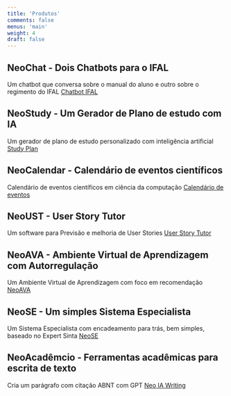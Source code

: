 ```yaml
---
title: 'Produtos'
comments: false
menus: 'main'
weight: 4
draft: false
---
```


## NeoChat - Dois Chatbots para o IFAL
Um chatbot que conversa sobre o manual do aluno e outro sobre o regimento do IFAL
[Chatbot IFAL](https://giseldo.github.io/ifal/)

## NeoStudy - Um Gerador de Plano de estudo com IA
Um gerador de plano de estudo personalizado com inteligência artificial
[Study Plan](https://giseldo.github.io/study/)

## NeoCalendar - Calendário de eventos científicos
Calendário de eventos científicos em ciência da computação
[Calendário de eventos](https://giseldo-eventos-v2.hf.space)

## NeoUST - User Story Tutor
Um software para Previsão e melhoria de User Stories
[User Story Tutor](https://huggingface.co/spaces/giseldo/userstory) 

## NeoAVA - Ambiente Virtual de Aprendizagem com Autorregulação
Um Ambiente Virtual de Aprendizagem com foco em recomendação
[NeoAVA](https://autorregulacao.streamlit.app/)

## NeoSE - Um simples Sistema Especialista
Um Sistema Especialista com encadeamento para trás, bem simples, baseado no Expert Sinta
[NeoSE](https://giseldo-neo-sistema-especialista.hf.space)

## NeoAcadêmcio - Ferramentas acadêmicas para escrita de texto
Cria um parágrafo com citação ABNT com GPT
[Neo IA Writing](https://giseldo-neochatbotoneshot.hf.space)

